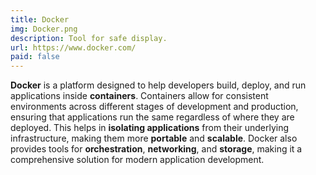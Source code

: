 ```yaml
---
title: Docker
img: Docker.png
description: Tool for safe display.
url: https://www.docker.com/
paid: false
---
```


**Docker** is a platform designed to help developers build, deploy, and run applications inside **containers**. Containers allow for consistent environments across different stages of development and production, ensuring that applications run the same regardless of where they are deployed. This helps in **isolating applications** from their underlying infrastructure, making them more **portable** and **scalable**. Docker also provides tools for **orchestration**, **networking**, and **storage**, making it a comprehensive solution for modern application development.